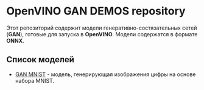 # OpenVINO GAN DEMOS repository

Этот репозиторий содержит модели генеративно-состязательных сетей (__GAN__), готовые для запуска в __OpenVINO__. Модели содержатся в формате __ONNX__. 

## Список моделей

- [GAN MNIST](https://github.com/itlab-vision/OpenVINO-GAN-DEMO/blob/master/sources/models/gan_digits.onnx) - модель, генерирующая изображения цифры на основе набора MNIST.
